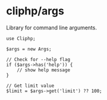 # cliphp/args

Library for command line arguments.

```
use Cliphp;

$args = new Args;

// Check for --help flag
if ($args->has('help')) {
    // show help message
}

// Get limit value
$limit = $args->get('limit') ?? 100;
```